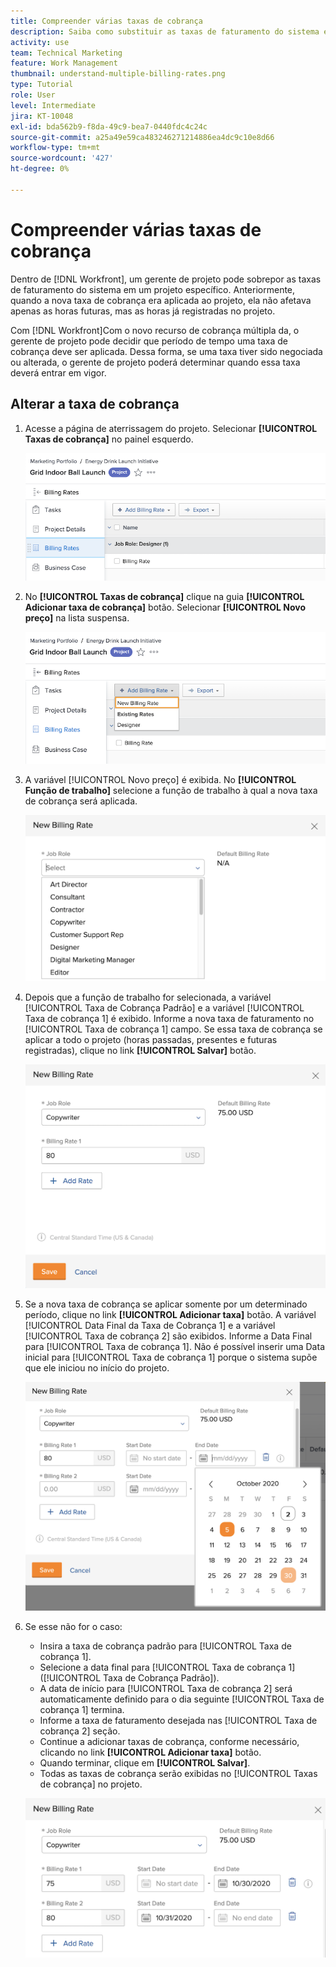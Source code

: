 ```yaml
---
title: Compreender várias taxas de cobrança
description: Saiba como substituir as taxas de faturamento do sistema em um projeto.
activity: use
team: Technical Marketing
feature: Work Management
thumbnail: understand-multiple-billing-rates.png
type: Tutorial
role: User
level: Intermediate
jira: KT-10048
exl-id: bda562b9-f8da-49c9-bea7-0440fdc4c24c
source-git-commit: a25a49e59ca483246271214886ea4dc9c10e8d66
workflow-type: tm+mt
source-wordcount: '427'
ht-degree: 0%

---
```


# Compreender várias taxas de cobrança

Dentro de [!DNL Workfront], um gerente de projeto pode sobrepor as taxas de faturamento do sistema em um projeto específico. Anteriormente, quando a nova taxa de cobrança era aplicada ao projeto, ela não afetava apenas as horas futuras, mas as horas já registradas no projeto.

Com [!DNL Workfront]Com o novo recurso de cobrança múltipla da, o gerente de projeto pode decidir que período de tempo uma taxa de cobrança deve ser aplicada. Dessa forma, se uma taxa tiver sido negociada ou alterada, o gerente de projeto poderá determinar quando essa taxa deverá entrar em vigor.

## Alterar a taxa de cobrança

1. Acesse a página de aterrissagem do projeto. Selecionar **[!UICONTROL Taxas de cobrança]** no painel esquerdo.

   ![Uma imagem de seleção [!UICONTROL Taxas de cobrança] in [!DNL Workfront]](assets/project-finances-1.png)

1. No **[!UICONTROL Taxas de cobrança]** clique na guia **[!UICONTROL Adicionar taxa de cobrança]** botão. Selecionar **[!UICONTROL Novo preço]** na lista suspensa.

   ![Uma imagem de seleção [!UICONTROL Novo preço] in [!DNL Workfront]](assets/project-finances-2.png)

1. A variável [!UICONTROL Novo preço] é exibida. No **[!UICONTROL Função de trabalho]** selecione a função de trabalho à qual a nova taxa de cobrança será aplicada.

   ![Uma imagem de seleção de funções de trabalho em uma nova taxa de cobrança no [!DNL Workfront]](assets/project-finances-3.png)

1. Depois que a função de trabalho for selecionada, a variável [!UICONTROL Taxa de Cobrança Padrão] e a variável [!UICONTROL Taxa de cobrança 1] é exibido. Informe a nova taxa de faturamento no [!UICONTROL Taxa de cobrança 1] campo. Se essa taxa de cobrança se aplicar a todo o projeto (horas passadas, presentes e futuras registradas), clique no link **[!UICONTROL Salvar]** botão.

   ![Uma imagem de como salvar uma nova taxa de cobrança que se aplica a todo o projeto em [!DNL Workfront]](assets/project-finances-5.png)

1. Se a nova taxa de cobrança se aplicar somente por um determinado período, clique no link **[!UICONTROL Adicionar taxa]** botão. A variável [!UICONTROL Data Final da Taxa de Cobrança 1] e a variável [!UICONTROL Taxa de cobrança 2] são exibidos. Informe a Data Final para [!UICONTROL Taxa de cobrança 1]. Não é possível inserir uma Data inicial para [!UICONTROL Taxa de cobrança 1] porque o sistema supõe que ele iniciou no início do projeto.

   ![Uma imagem da criação de uma nova taxa de cobrança que se aplica a um determinado período, começando no início do projeto em [!DNL Workfront]](assets/project-finances-6.png)

1. Se esse não for o caso:

   * Insira a taxa de cobrança padrão para [!UICONTROL Taxa de cobrança 1].
   * Selecione a data final para [!UICONTROL Taxa de cobrança 1] ([!UICONTROL Taxa de Cobrança Padrão]).
   * A data de início para [!UICONTROL Taxa de cobrança 2] será automaticamente definido para o dia seguinte [!UICONTROL Taxa de cobrança 1] termina.
   * Informe a taxa de faturamento desejada nas [!UICONTROL Taxa de cobrança 2] seção.
   * Continue a adicionar taxas de cobrança, conforme necessário, clicando no link **[!UICONTROL Adicionar taxa]** botão.
   * Quando terminar, clique em **[!UICONTROL Salvar]**.
   * Todas as taxas de cobrança serão exibidas no [!UICONTROL Taxas de cobrança] no projeto.

   ![Uma imagem da criação de novas taxas de faturamento que se aplicam a diferentes períodos no [!DNL Workfront]](assets/project-finances-7.png)
